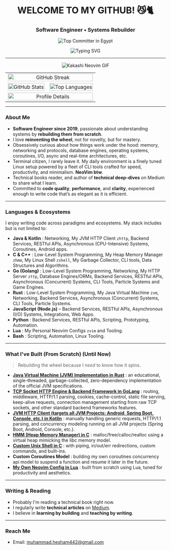 <h1 align="center"> WELCOME TO MY GITHUB! 😼🐈 </h1>
<h3 align="center"> Software Engineer • Systems Rebuilder </h3>

<p align="center">
  <img src="https://user-badge.committers.top/egypt/muhammadzkralla.svg" alt="Top Committer in Egypt" />
</p>

<div align="center" style="max-width: 100%; overflow: hidden;">
  <img src="https://readme-typing-svg.herokuapp.com?font=Fira+Code&weight=500&pause=1000&color=32CD32&center=true&vCenter=true&width=800&lines=Rebuilding+Complex+Systems+from+Scratch;Engineer+by+Practice,+Internals+Geek;Writing,+Reading,+and+Reimagining+Software+Every+Day" alt="Typing SVG">
</div>

---

<p align="center">
  <img src="https://github.com/user-attachments/assets/785be6f0-ff4b-4db2-b314-b3ab1f5a88aa" alt="Kakashi Neovim GIF" />
</p>

<!-- Centered GIF with Stats Below -->
<table align="center" style="width: 100%; max-width: 800px; margin: auto; border-collapse: collapse;">
  <!-- GitHub Streak -->
  <tr>
    <td colspan="2" style="text-align: center;">
      <img src="https://streak-stats.demolab.com/?user=muhammadzkralla&theme=chartreuse-dark" alt="GitHub Streak" style="width: 100%; max-width: 800px;" />
    </td>
  </tr>

  <!-- Top Languages + GitHub Stats -->
  <tr>
    <td style="text-align: center;">
      <img src="https://github-readme-stats.vercel.app/api?username=muhammadzkralla&theme=chartreuse-dark&hide_border=false&include_all_commits=true&count_private=true&show=discussions_started,prs_merged,prs_merged_percentage" alt="GitHub Stats" style="width: 100%; max-width: 400px;" />
    </td>
    <td style="text-align: center;">
      <img src="https://github-readme-stats.vercel.app/api/top-langs?username=muhammadzkralla&layout=compact&langs_count=20&show_icons=true&locale=en&theme=chartreuse-dark" alt="Top Languages" style="width: 100%; max-width: 400px;" />
    </td>
  </tr>

  <!-- Profile Details -->
  <tr>
    <td colspan="2" style="text-align: center;">
      <img src="http://github-profile-summary-cards.vercel.app/api/cards/profile-details?username=muhammadzkralla&theme=gruvbox" alt="Profile Details" style="width: 100%; max-width: 800px;" />
    </td>
  </tr>
</table>

---

### About Me

- **Software Engineer since 2019**, passionate about understanding systems by **rebuilding them from scratch**.
- I love **reinventing the wheel**, not for novelty, but for mastery.
- Obsessively curious about how things work under the hood: memory, networking and protocols, database engines, operating systems, coroutines, I/O, async and real-time architectures, etc.
- Terminal citizen, I rarely leave it. My daily environment is a finely tuned Linux setup powered by a fleet of CLI tools crafted for speed, productivity, and minimalism. **NeoVim btw**.
- Technical books reader, and author of **technical deep-dives** on Medium to share what I learn.
- Committed to **code quality**, **performance**, and **clarity**, experienced enough to write code that’s as elegant as it is efficient.

---

### Languages & Ecosystems

I enjoy writing code across paradigms and ecosystems. My stack includes but is not limited to:

- **Java & Kotlin** : Networking, My JVM HTTP Client `zhttp`, Backend Services, RESTful APIs, Asynchronous (CPU-Intensive) Systems, Coroutines, Android apps.
- **C & C++** : Low-Level System Programming, My Heap Memory Manager `zhmm`, My Linux Shell `zshell`, My Garbage Collector, CLI tools, Data Structures and Algorithms.
- **Go (Golang)** : Low-Level System Programming, Networking, My HTTP Server `zttp`, Database Engines/ORMs, Backend Services, RESTful APIs, Asynchronous (Concurrent) Systems, CLI Tools, Particle Systems and Game Engines.
- **Rust** : Low-Level System Programming, My Java Virtual Machine `zvm`, Networking, Backend Services, Asynchronous (Concurrent) Systems, CLI Tools, Particle Systems.
- **JavaScript (Node.js)** – Backend Services, RESTful APIs, Asynchronous (I/O) Systems, Integrations, Web Apps.
- **Python** : Backend Services, RESTful APIs, Scripting, Prototyping, Automation.
- **Lua** : My Personal Neovim Configs `zvim` and Tooling.
- **Bash** : Scripting, Automation, Linux Tooling.

---

### What I've Built (From Scratch) (Until Now)

> Rebuilding the wheel because I *need* to know how it spins.

- [**Java Virtual Machine (JVM) Implementation in Rust**](https://github.com/muhammadzkralla/zvm) : an educational, single-threaded, garbage-collected, zero-dependency implementation of the official JVM specifications.
-  [**TCP Socket HTTP Engine & Backend Framework in GoLang**](https://github.com/muhammadzkralla/zttp) : routing, middleware, HTTP/1.1 parsing, cookies, cache-control, static file serving, keep-alive requests, connection management starting from raw TCP sockets, and other standard backend frameworks features.
-  [**JVM HTTP Client (targets all JVM Projects: Android, Spring Boot, Console, etc.) in Kotlin**](https://github.com/muhammadzkralla/ZHttp) : manually handling generic requests, HTTP/1.1 parsing, and concurrency modeling running on all JVM projects (Spring Boot, Android, Console, etc.).
-  [**HMM (Heap Memory Manager) in C**](https://github.com/muhammadzkralla/STM/tree/main/ZHeap_Phase2) : malloc/free/calloc/realloc using a virtual heap mimicking the libc memory model.
-  [**Custom Unix Shell in C**](https://github.com/muhammadzkralla/super_simple_shell) : with piping, in/out/err redirections, custom commands, and built-ins.
-  **Custom Coroutines Model** : building my own coroutines concurrency api model to suspend a function and resume it later in the future.
-  [**My Own Neovim Config in Lua**](https://github.com/muhammadzkralla/zvim.nvim) : built from scratch using Lua, tuned for productivity and aesthetics.

---

###  Writing & Reading

-  Probably I'm reading a technical book right now.
-  I regularly write **technical articles** on [Medium](https://medium.com/@muhammad.heshamyt).
-  I believe in **learning by building** and **teaching by writing**.

---

###  Reach Me

-  Email: [muhammad.hesham442@gmail.com](mailto:muhammad.hesham442@gmail.com)

